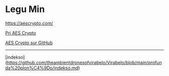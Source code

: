 # Legu Min
[https://aescrypto.com/ ](https://aescrypto.com/) 

[Pri AES Crypto](https://aescrypto.com/help/)

[AES Crypto sur GitHub](https://github.com/evgenyneu/aes-crypto-web) 

---
[indekso] (https://github.com/theambientdronesofvirabelo/Virabelo/blob/main/profunda%20plon%C4%9Do/indekso.md) 
